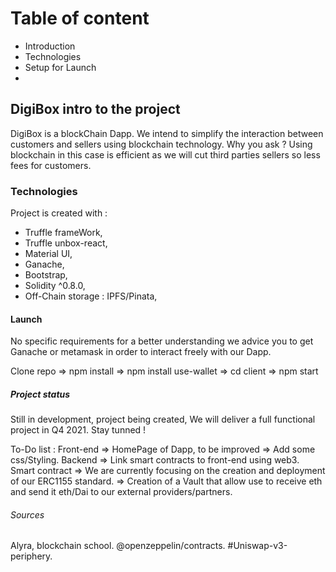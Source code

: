 # Table of content
 * Introduction
 * Technologies
 * Setup for Launch
 *

## DigiBox intro to the project
DigiBox is a blockChain Dapp. We intend to simplify the interaction between customers and sellers using blockchain technology. Why you ask ? Using blockchain in this case is efficient as we will cut third parties sellers so less fees for customers.

### Technologies
Project is created with : 
 - Truffle frameWork,
 - Truffle unbox-react,
 - Material UI,
 - Ganache,
 - Bootstrap,
 - Solidity ^0.8.0,
 - Off-Chain storage : IPFS/Pinata,
 

 #### Launch 
  No specific requirements for a better understanding we advice you to get Ganache or metamask in order to interact freely with our Dapp.

  Clone repo => npm install => npm install use-wallet => cd client => npm start 

 ##### Project status
 Still in development, project being created, We will deliver a full functional project in Q4 2021. Stay tunned !

 To-Do list :
Front-end  => HomePage of Dapp, to be improved => Add some css/Styling.
Backend => Link smart contracts to front-end using web3.
Smart contract => We are currently focusing on the creation and deployment of our ERC1155 standard.
               => Creation of a Vault that allow use to receive eth and send it eth/Dai to our external providers/partners.

###### Sources 
Alyra, blockchain school.
@openzeppelin/contracts.
#Uniswap-v3-periphery.               

